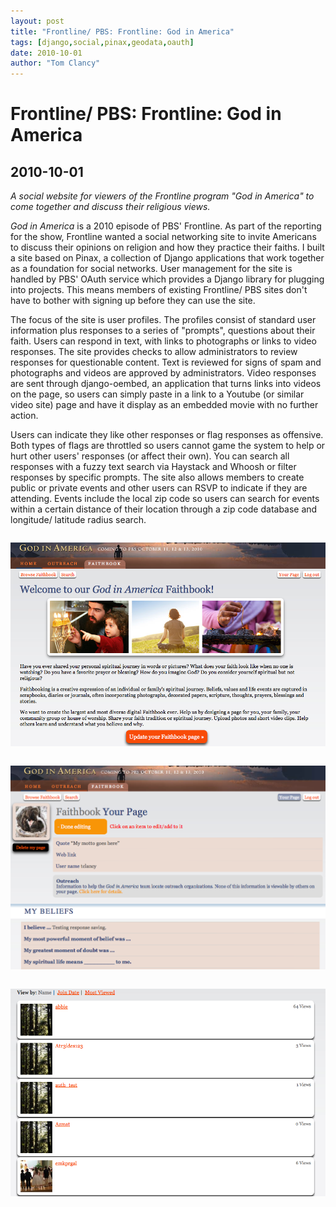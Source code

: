 ```yaml
---
layout: post
title: "Frontline/ PBS: Frontline: God in America"
tags: [django,social,pinax,geodata,oauth]
date: 2010-10-01
author: "Tom Clancy"
---
```


# Frontline/ PBS: Frontline: God in America

## 2010-10-01

_A social website for viewers of the Frontline program "God in America" to come together and discuss their religious views._

<p><em>God in America</em> is a 2010 episode of PBS' Frontline. As part of the reporting for the show, Frontline wanted a social networking site to invite Americans to discuss their opinions on religion and how they practice their faiths. I built a site based on Pinax, a collection of Django applications that work together as a foundation for social networks. User management for the site is handled by PBS' OAuth service which provides a Django library for plugging into projects. This means members of existing Frontline/ PBS sites don't have to bother with signing up before they can use the site.</p>
<p>The focus of the site is user profiles. The profiles consist of standard user information plus responses to a series of "prompts", questions about their faith. Users can respond in text, with links to photographs or links to video responses. The site provides checks to allow administrators to review responses for questionable content. Text is reviewed for signs of spam and photographs and videos are approved by administrators. Video responses are sent through django-oembed, an application that turns links into videos on the page, so users can simply paste in a link to a Youtube (or similar video site) page and have it display as an embedded movie with no further action.</p>
<p>Users can indicate they like other responses or flag responses as offensive. Both types of flags are throttled so users cannot game the system to help or hurt other users' responses (or affect their own). You can search all responses with a fuzzy text search via Haystack and Whoosh or filter responses by specific prompts. The site also allows members to create public or private events and other users can RSVP to indicate if they are attending. Events include the local zip code so users can search for events within a certain distance of their location through a zip code database and longitude/ latitude radius search.</p><img src="/assets/portfolio/Faithbook_Home_1.png" alt="Homepage " style="margin: 1em 0" />
<img src="/assets/portfolio/Faithbook_Profile_1.png" alt="Your Profile Editing your information and responses" style="margin: 1em 0" />
<img src="/assets/portfolio/Faithbook_Browse_1.png" alt="Browse Browse user profiles by name, date, number of views or celebrities only" style="margin: 1em 0" />

